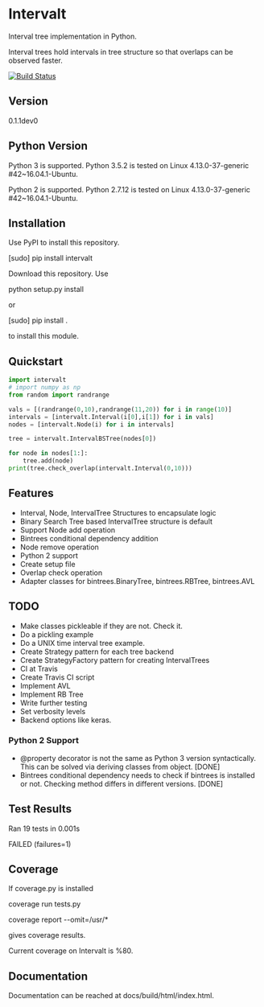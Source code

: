 
# Intervalt

Interval tree implementation in Python.

Interval trees hold intervals in tree structure 
so that overlaps can be observed faster.

[![Build Status](https://travis-ci.org/Akaame/Intervalt.svg?branch=master)](https://travis-ci.org/Akaame/Intervalt)

## Version
0.1.1dev0

## Python Version
Python 3 is supported. 
Python 3.5.2 is tested on Linux 4.13.0-37-generic #42~16.04.1-Ubuntu.

Python 2 is supported.
Python 2.7.12 is tested on Linux 4.13.0-37-generic #42~16.04.1-Ubuntu.

## Installation

Use PyPI to install this repository.

[sudo] pip install intervalt

Download this repository.
Use

python setup.py install

or

[sudo] pip install .

to install this module.

## Quickstart
```python
import intervalt
# import numpy as np 
from random import randrange

vals = [(randrange(0,10),randrange(11,20)) for i in range(10)]
intervals = [intervalt.Interval(i[0],i[1]) for i in vals]
nodes = [intervalt.Node(i) for i in intervals]

tree = intervalt.IntervalBSTree(nodes[0])

for node in nodes[1:]:
    tree.add(node)
print(tree.check_overlap(intervalt.Interval(0,10)))
```

## Features

- Interval, Node, IntervalTree Structures to encapsulate logic
- Binary Search Tree based IntervalTree structure is default
- Support Node add operation
- Bintrees conditional dependency addition
- Node remove operation
- Python 2 support
- Create setup file
- Overlap check operation
- Adapter classes for bintrees.BinaryTree, bintrees.RBTree, bintrees.AVL 

## TODO

- Make classes pickleable if they are not. Check it.
- Do a pickling example
- Do a UNIX time interval tree example.
- Create Strategy pattern for each tree backend
- Create StrategyFactory pattern for creating IntervalTrees
- CI at Travis
- Create Travis CI script
- Implement AVL
- Implement RB Tree
- Write further testing
- Set verbosity levels
- Backend options like keras.

### Python 2 Support

- @property decorator is not the same as Python 3 version syntactically.
This can be solved via deriving classes from object. [DONE]
- Bintrees conditional dependency needs to check 
if bintrees is installed or not. Checking method differs in 
different versions. [DONE]

## Test Results
Ran 19 tests in 0.001s

FAILED (failures=1)

## Coverage

If coverage.py is installed

coverage run tests.py

coverage report --omit=/usr/*

gives coverage results.

Current coverage on Intervalt is %80.

## Documentation
Documentation can be reached at docs/build/html/index.html.